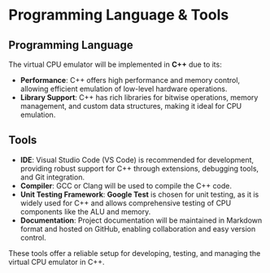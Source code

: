 # Programming Language & Tools

## Programming Language
The virtual CPU emulator will be implemented in **C++** due to its:

- **Performance**: C++ offers high performance and memory control, allowing efficient emulation of low-level hardware operations.
- **Library Support**: C++ has rich libraries for bitwise operations, memory management, and custom data structures, making it ideal for CPU emulation.

## Tools

- **IDE**: Visual Studio Code (VS Code) is recommended for development, providing robust support for C++ through extensions, debugging tools, and Git integration.
- **Compiler**: GCC or Clang will be used to compile the C++ code.
- **Unit Testing Framework**: **Google Test** is chosen for unit testing, as it is widely used for C++ and allows comprehensive testing of CPU components like the ALU and memory.
- **Documentation**: Project documentation will be maintained in Markdown format and hosted on GitHub, enabling collaboration and easy version control.

These tools offer a reliable setup for developing, testing, and managing the virtual CPU emulator in C++.
